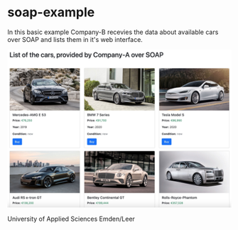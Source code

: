 # soap-example
In this basic example Company-B recevies the data about available cars over SOAP and lists them in it's web interface.

![Screenshot](screenshot.jpg)

University of Applied Sciences Emden/Leer